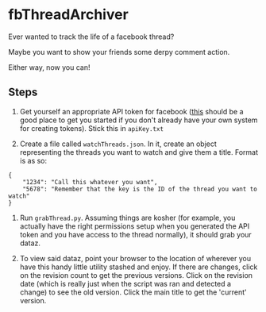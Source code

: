 fbThreadArchiver
================

Ever wanted to track the life of a facebook thread?

Maybe you want to show your friends some derpy comment action.

Either way, now you can!

## Steps
1. Get yourself an appropriate API token for facebook ([this](http://www.slickremix.com/facebook-60-day-user-access-token-generator/1/) should be a good place to get you started if you don't already have your own system for creating tokens). Stick this in `apiKey.txt`

1. Create a file called `watchThreads.json`. In it, create an object representing the threads you want to watch and give them a title. Format is as so:
```
{
	"1234": "Call this whatever you want",
	"5678": "Remember that the key is the ID of the thread you want to watch"
}
```

1. Run `grabThread.py`. Assuming things are kosher (for example, you actually have the right permissions setup when you generated the API token and you have access to the thread normally), it should grab your dataz.

1. To view said dataz, point your browser to the location of wherever you have this handy little utility stashed and enjoy. If there are changes, click on the revision count to get the previous versions. Click on the revision date (which is really just when the script was ran and detected a change) to see the old version. Click the main title to get the 'current' version.
